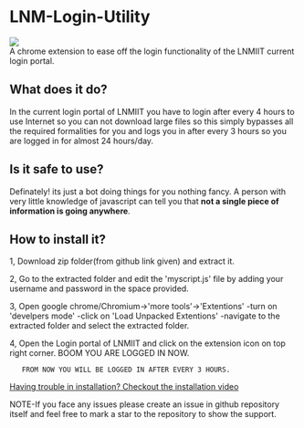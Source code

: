 # LNM-Login-Utility

![](https://raw.githubusercontent.com/chaitanyagiri/LNM-Login-Utility/master/logo.png)
<br>A chrome extension to ease off the login functionality of the LNMIIT current login portal.
## What does it do?
In the current login portal of LNMIIT you have to login after every 4 hours to use Internet so you can not download large files so this simply bypasses all the required formalities for you and logs you in after every 3 hours so you are logged in for almost 24 hours/day.

## Is it safe to use?
Definately! its just a bot doing things for you nothing fancy. A person with very little knowledge of javascript can tell you that <b>not a single piece of information is going anywhere</b>.

## How to install it?
1, Download zip folder(from github link given) and extract it.

2, Go to the extracted folder and edit the 'myscript.js' file by adding your username and password in the space provided.

3, Open google chrome/Chromium->'more tools'->'Extentions'
	-turn on 'develpers mode'
	-click on 'Load Unpacked Extentions'
	-navigate to the extracted folder and select the extracted 		 folder.

4, Open the Login portal of LNMIIT and click on the extension icon on top right corner. BOOM YOU ARE LOGGED IN NOW.
			
       FROM NOW YOU WILL BE LOGGED IN AFTER EVERY 3 HOURS.

[Having trouble in installation? Checkout the installation video](https://www.youtube.com/watch?v=-sZZQctQjiU)

NOTE-If you face any issues please create an issue in github repository itself and feel free to mark a star to the repository to show the support.


